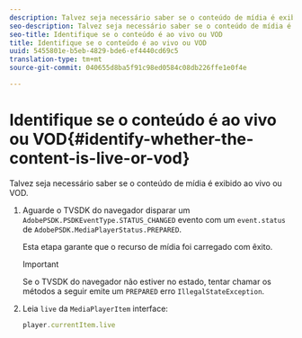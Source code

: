 ```yaml
---
description: Talvez seja necessário saber se o conteúdo de mídia é exibido ao vivo ou VOD.
seo-description: Talvez seja necessário saber se o conteúdo de mídia é exibido ao vivo ou VOD.
seo-title: Identifique se o conteúdo é ao vivo ou VOD
title: Identifique se o conteúdo é ao vivo ou VOD
uuid: 5455801e-b5eb-4829-bde6-ef4440cd69c5
translation-type: tm+mt
source-git-commit: 040655d8ba5f91c98ed0584c08db226ffe1e0f4e

---
```



# Identifique se o conteúdo é ao vivo ou VOD{#identify-whether-the-content-is-live-or-vod}

Talvez seja necessário saber se o conteúdo de mídia é exibido ao vivo ou VOD.

1. Aguarde o TVSDK do navegador disparar um `AdobePSDK.PSDKEventType.STATUS_CHANGED` evento com um `event.status` de `AdobePSDK.MediaPlayerStatus.PREPARED`.

   Esta etapa garante que o recurso de mídia foi carregado com êxito.

   >[!IMPORTANT]
   >
   >Se o TVSDK do navegador não estiver no estado, tentar chamar os métodos a seguir emite um `PREPARED` erro `IllegalStateException`.

1. Leia `live` da `MediaPlayerItem` interface:

   ```js
   player.currentItem.live
   ```

